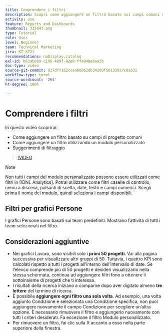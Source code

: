 ```yaml
---
title: Comprendere i filtri
description: Scopri come aggiungere un filtro basato sui campi comuni dei progetti e come aggiungere un filtro utilizzando un modulo personalizzato, il tutto in [!UICONTROL Funzionalità di analisi avanzate].
activity: use
feature: Reports and Dashboards
thumbnail: 335043.png
type: Tutorial
role: User
level: Beginner
team: Technical Marketing
jira: KT-8721
recommendations: noDisplay,catalog
exl-id: b63ab88a-c196-489f-92e8-ffe94be6aa2b
doc-type: video
source-git-commit: d17df7162ccaab6b62db34209f50131927c0a532
workflow-type: tm+mt
source-wordcount: '264'
ht-degree: 100%

---
```


# Comprendere i filtri

In questo video scoprirai:

* Come aggiungere un filtro basato su campi di progetto comuni
* Come aggiungere un filtro utilizzando un modulo personalizzato
* Suggerimenti di filtraggio

>[!VIDEO](https://video.tv.adobe.com/v/3439645/?quality=12&learn=on&enablevpops&captions=ita)

>[!NOTE]
>
>Non tutti i campi del modulo personalizzato possono essere utilizzati come filtri in [!DNL Analytics]. Potrai utilizzare come filtri caselle di controllo, menu a discesa, pulsanti di scelta, date, testo e campi numerici. Scegli prima il nome del modulo, quindi seleziona i campi disponibili.

## Filtri per grafici Persone

I grafici Persone sono basati sui team predefiniti. Mostrano l’attività di tutti i team selezionati nel filtro.

## Considerazioni aggiuntive

* Nei grafici Lavoro, sono visibili solo i **primi 50 progetti**. Vai alla pagina successiva per visualizzare altri gruppi di 50. Tuttavia, i quattro KPI sono calcolati rispetto a tutti i progetti all’interno dell’intervallo di date. Se l’elenco comprende più di 50 progetti e desideri visualizzarlo nella stessa schermata, continua ad aggiungere filtri fono a ottenere il sottoinsieme di progetti che ti interessa.
* I risultati della ricerca iniziano a comparire dopo aver digitato almeno **tre lettere** del termine di ricerca.
* È possibile **aggiungere ogni filtro una sola volta**. Ad esempio, una volta aggiunto Condizione e selezionata una Condizione specifica, non puoi aggiungere nuovamente il campo Condizione per scegliere un’altra opzione. È necessario rimuovere il filtro e aggiungerlo nuovamente con tutti i criteri desiderati. Fa eccezione il filtro Modulo personalizzato.
* Per rimuovere un filtro, fai clic sulla X accanto a esso nella parte superiore della finestra.
